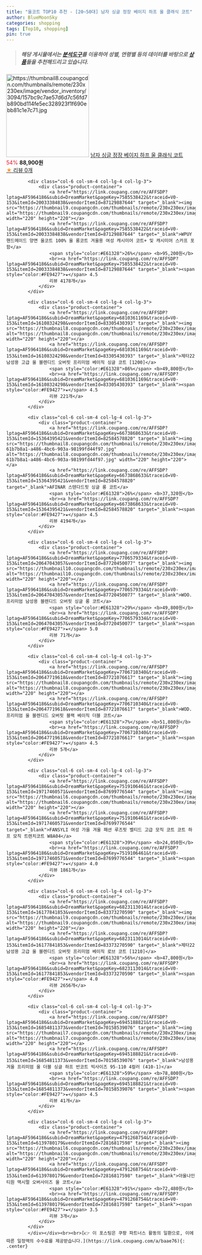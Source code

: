 ```yaml
---
title: "울코트 TOP10 추천 - [20~50대] 남자 싱글 정장 베이지 하프 울 클래식 코트"
author: BlueMoonSky
categories: shopping
tags: [Top10, shopping]
pin: true
---
```


> ##### 해당 게시물에서는 [**분석도구**](https://itemscout.io/)를 이용하여 **성별**, **연령별** 등의 데이터를 바탕으로 [**상품**](https://link.coupang.com/a/baae76)들을 추천해드리고 있습니다.
<div class="container"><div class="row">
            <div class="col-6 col-sm-4 col-lg-4 col-lg-3">
                <div class="product-container">
                    <a href="https://link.coupang.com/re/AFFSDP?lptag=AF5964186&subid=DreamMarket&pageKey=7706371443&traceid=V0-153&itemId=20646078926&vendorItemId=87719515795" target="_blank"><img src="https://thumbnail8.coupangcdn.com/thumbnails/remote/230x230ex/image/vendor_inventory/3094/157bc9c7ae57d6d7c56fd7b890bd114fe5ec328923f1f690ebb81c1e7c71.jpg" alt="https://thumbnail8.coupangcdn.com/thumbnails/remote/230x230ex/image/vendor_inventory/3094/157bc9c7ae57d6d7c56fd7b890bd114fe5ec328923f1f690ebb81c1e7c71.jpg" width="220" height="220"></a>
                    <a href="https://link.coupang.com/re/AFFSDP?lptag=AF5964186&subid=DreamMarket&pageKey=7706371443&traceid=V0-153&itemId=20646078926&vendorItemId=87719515795" target="_blank">남자 싱글 정장 베이지 하프 울 클래식 코트</a>
                    <span style="color:#E61328">54%</span> <b>88,900원</b>
                    <br><a href="https://link.coupang.com/re/AFFSDP?lptag=AF5964186&subid=DreamMarket&pageKey=7706371443&traceid=V0-153&itemId=20646078926&vendorItemId=87719515795" target="_blank"><span style="color:#FE9427">★</span> 
                    리뷰 0개</a>
                </div>
            </div>
            
            <div class="col-6 col-sm-4 col-lg-4 col-lg-3">
                <div class="product-container">
                    <a href="https://link.coupang.com/re/AFFSDP?lptag=AF5964186&subid=DreamMarket&pageKey=7585538422&traceid=V0-153&itemId=20033384838&vendorItemId=87129887644" target="_blank"><img src="https://thumbnail9.coupangcdn.com/thumbnails/remote/230x230ex/image/vendor_inventory/63fe/f5e3b1b1e17f5c263024a6e43cd273e719b01bebffe3716760a2cc72b04e.jpg" alt="https://thumbnail9.coupangcdn.com/thumbnails/remote/230x230ex/image/vendor_inventory/63fe/f5e3b1b1e17f5c263024a6e43cd273e719b01bebffe3716760a2cc72b04e.jpg" width="220" height="220"></a>
                    <a href="https://link.coupang.com/re/AFFSDP?lptag=AF5964186&subid=DreamMarket&pageKey=7585538422&traceid=V0-153&itemId=20033384838&vendorItemId=87129887644" target="_blank">WPUY 핸드메이드 양면 울코트 100% 울 롱코트 겨울용 여성 캐시미어 코트+ 및 캐시미어 스카프 포함</a>
                    <span style="color:#E61328">26%</span> <b>95,200원</b>
                    <br><a href="https://link.coupang.com/re/AFFSDP?lptag=AF5964186&subid=DreamMarket&pageKey=7585538422&traceid=V0-153&itemId=20033384838&vendorItemId=87129887644" target="_blank"><span style="color:#FE9427">★</span> 4.5
                    리뷰 4178개</a>
                </div>
            </div>
            
            <div class="col-6 col-sm-4 col-lg-4 col-lg-3">
                <div class="product-container">
                    <a href="https://link.coupang.com/re/AFFSDP?lptag=AF5964186&subid=DreamMarket&pageKey=6810361169&traceid=V0-153&itemId=16108324298&vendorItemId=83305430393" target="_blank"><img src="https://thumbnail8.coupangcdn.com/thumbnails/remote/230x230ex/image/vendor_inventory/71c6/b288e250f2fa173b8c55afda12b3b0c089dec74846883f7bf6157bf9d944.jpg" alt="https://thumbnail8.coupangcdn.com/thumbnails/remote/230x230ex/image/vendor_inventory/71c6/b288e250f2fa173b8c55afda12b3b0c089dec74846883f7bf6157bf9d944.jpg" width="220" height="220"></a>
                    <a href="https://link.coupang.com/re/AFFSDP?lptag=AF5964186&subid=DreamMarket&pageKey=6810361169&traceid=V0-153&itemId=16108324298&vendorItemId=83305430393" target="_blank">제타22 남성용 고급 울 블렌디드 오버핏 프리미엄 베이직 싱글 코트 [1200]</a>
                    <span style="color:#E61328">86%</span> <b>49,800원</b>
                    <br><a href="https://link.coupang.com/re/AFFSDP?lptag=AF5964186&subid=DreamMarket&pageKey=6810361169&traceid=V0-153&itemId=16108324298&vendorItemId=83305430393" target="_blank"><span style="color:#FE9427">★</span> 4.5
                    리뷰 221개</a>
                </div>
            </div>
            
            <div class="col-6 col-sm-4 col-lg-4 col-lg-3">
                <div class="product-container">
                    <a href="https://link.coupang.com/re/AFFSDP?lptag=AF5964186&subid=DreamMarket&pageKey=6673868633&traceid=V0-153&itemId=15364395421&vendorItemId=82584578820" target="_blank"><img src="https://thumbnail8.coupangcdn.com/thumbnails/remote/230x230ex/image/retail/images/4698106497842145-61b7b8a1-a486-4bc6-903a-98199fd44f97.jpg" alt="https://thumbnail8.coupangcdn.com/thumbnails/remote/230x230ex/image/retail/images/4698106497842145-61b7b8a1-a486-4bc6-903a-98199fd44f97.jpg" width="220" height="220"></a>
                    <a href="https://link.coupang.com/re/AFFSDP?lptag=AF5964186&subid=DreamMarket&pageKey=6673868633&traceid=V0-153&itemId=15364395421&vendorItemId=82584578820" target="_blank">AFINAR 스텐다드핏 싱글 롱 코트</a>
                    <span style="color:#E61328">26%</span> <b>37,320원</b>
                    <br><a href="https://link.coupang.com/re/AFFSDP?lptag=AF5964186&subid=DreamMarket&pageKey=6673868633&traceid=V0-153&itemId=15364395421&vendorItemId=82584578820" target="_blank"><span style="color:#FE9427">★</span> 4.5
                    리뷰 4194개</a>
                </div>
            </div>
            
            <div class="col-6 col-sm-4 col-lg-4 col-lg-3">
                <div class="product-container">
                    <a href="https://link.coupang.com/re/AFFSDP?lptag=AF5964186&subid=DreamMarket&pageKey=7706579334&traceid=V0-153&itemId=20647043057&vendorItemId=87720450077" target="_blank"><img src="https://thumbnail10.coupangcdn.com/thumbnails/remote/230x230ex/image/vendor_inventory/476c/463ea0b896f6a5d1be5b8ef5a523455d0d00072245b5ce71a13e74681bae.jpg" alt="https://thumbnail10.coupangcdn.com/thumbnails/remote/230x230ex/image/vendor_inventory/476c/463ea0b896f6a5d1be5b8ef5a523455d0d00072245b5ce71a13e74681bae.jpg" width="220" height="220"></a>
                    <a href="https://link.coupang.com/re/AFFSDP?lptag=AF5964186&subid=DreamMarket&pageKey=7706579334&traceid=V0-153&itemId=20647043057&vendorItemId=87720450077" target="_blank">WOO. 프리미엄 남성용 블렌디드 오버핏 싱글 롱 코트</a>
                    <span style="color:#E61328">29%</span> <b>49,800원</b>
                    <br><a href="https://link.coupang.com/re/AFFSDP?lptag=AF5964186&subid=DreamMarket&pageKey=7706579334&traceid=V0-153&itemId=20647043057&vendorItemId=87720450077" target="_blank"><span style="color:#FE9427">★</span> 5.0
                    리뷰 71개</a>
                </div>
            </div>
            
            <div class="col-6 col-sm-4 col-lg-4 col-lg-3">
                <div class="product-container">
                    <a href="https://link.coupang.com/re/AFFSDP?lptag=AF5964186&subid=DreamMarket&pageKey=7706710340&traceid=V0-153&itemId=20647719618&vendorItemId=87721076617" target="_blank"><img src="https://thumbnail8.coupangcdn.com/thumbnails/remote/230x230ex/image/vendor_inventory/8641/992d9ba22f1054992595bac6bc717edd1a07dc3c345bd0a64e62b37d2db3.jpg" alt="https://thumbnail8.coupangcdn.com/thumbnails/remote/230x230ex/image/vendor_inventory/8641/992d9ba22f1054992595bac6bc717edd1a07dc3c345bd0a64e62b37d2db3.jpg" width="220" height="220"></a>
                    <a href="https://link.coupang.com/re/AFFSDP?lptag=AF5964186&subid=DreamMarket&pageKey=7706710340&traceid=V0-153&itemId=20647719618&vendorItemId=87721076617" target="_blank">WOD. 프리미엄 울 블렌디드 오버핏 블랙 베이직 더블 코트</a>
                    <span style="color:#E61328">7%</span> <b>51,800원</b>
                    <br><a href="https://link.coupang.com/re/AFFSDP?lptag=AF5964186&subid=DreamMarket&pageKey=7706710340&traceid=V0-153&itemId=20647719618&vendorItemId=87721076617" target="_blank"><span style="color:#FE9427">★</span> 4.5
                    리뷰 5개</a>
                </div>
            </div>
            
            <div class="col-6 col-sm-4 col-lg-4 col-lg-3">
                <div class="product-container">
                    <a href="https://link.coupang.com/re/AFFSDP?lptag=AF5964186&subid=DreamMarket&pageKey=7519106461&traceid=V0-153&itemId=19717460571&vendorItemId=87699776544" target="_blank"><img src="https://thumbnail6.coupangcdn.com/thumbnails/remote/230x230ex/image/vendor_inventory/b313/54ea3f164a25d93aaba67429fb5cf25befdd027286bd7cf4c576df874d5c.jpg" alt="https://thumbnail6.coupangcdn.com/thumbnails/remote/230x230ex/image/vendor_inventory/b313/54ea3f164a25d93aaba67429fb5cf25befdd027286bd7cf4c576df874d5c.jpg" width="220" height="220"></a>
                    <a href="https://link.coupang.com/re/AFFSDP?lptag=AF5964186&subid=DreamMarket&pageKey=7519106461&traceid=V0-153&itemId=19717460571&vendorItemId=87699776544" target="_blank">FANSYLI 여성 가을 겨울 패션 루즈핏 벨티드 고급 모직 코트 코트 하프 모직 트렌치코트 W8A04</a>
                    <span style="color:#E61328">39%</span> <b>24,050원</b>
                    <br><a href="https://link.coupang.com/re/AFFSDP?lptag=AF5964186&subid=DreamMarket&pageKey=7519106461&traceid=V0-153&itemId=19717460571&vendorItemId=87699776544" target="_blank"><span style="color:#FE9427">★</span> 4.0
                    리뷰 1861개</a>
                </div>
            </div>
            
            <div class="col-6 col-sm-4 col-lg-4 col-lg-3">
                <div class="product-container">
                    <a href="https://link.coupang.com/re/AFFSDP?lptag=AF5964186&subid=DreamMarket&pageKey=6823113014&traceid=V0-153&itemId=16177841853&vendorItemId=83373270590" target="_blank"><img src="https://thumbnail9.coupangcdn.com/thumbnails/remote/230x230ex/image/vendor_inventory/ee0f/adc90c3de3d4c4a7df9f7a808c0ad24fb201c9d724fbbb1bab00deddef05.jpg" alt="https://thumbnail9.coupangcdn.com/thumbnails/remote/230x230ex/image/vendor_inventory/ee0f/adc90c3de3d4c4a7df9f7a808c0ad24fb201c9d724fbbb1bab00deddef05.jpg" width="220" height="220"></a>
                    <a href="https://link.coupang.com/re/AFFSDP?lptag=AF5964186&subid=DreamMarket&pageKey=6823113014&traceid=V0-153&itemId=16177841853&vendorItemId=83373270590" target="_blank">제타22 남성용 고급 울 블렌디드 오버핏 프리미엄 베이직 로브 코트 [1210]</a>
                    <span style="color:#E61328">56%</span> <b>47,800원</b>
                    <br><a href="https://link.coupang.com/re/AFFSDP?lptag=AF5964186&subid=DreamMarket&pageKey=6823113014&traceid=V0-153&itemId=16177841853&vendorItemId=83373270590" target="_blank"><span style="color:#FE9427">★</span> 4.0
                    리뷰 2656개</a>
                </div>
            </div>
            
            <div class="col-6 col-sm-4 col-lg-4 col-lg-3">
                <div class="product-container">
                    <a href="https://link.coupang.com/re/AFFSDP?lptag=AF5964186&subid=DreamMarket&pageKey=6945188821&traceid=V0-153&itemId=16854811373&vendorItemId=70158539076" target="_blank"><img src="https://thumbnail7.coupangcdn.com/thumbnails/remote/230x230ex/image/vendor_inventory/2a44/24e26ea945b1fb00af884e360e319500679ec41c1cd85a9002a4da60673c.png" alt="https://thumbnail7.coupangcdn.com/thumbnails/remote/230x230ex/image/vendor_inventory/2a44/24e26ea945b1fb00af884e360e319500679ec41c1cd85a9002a4da60673c.png" width="220" height="220"></a>
                    <a href="https://link.coupang.com/re/AFFSDP?lptag=AF5964186&subid=DreamMarket&pageKey=6945188821&traceid=V0-153&itemId=16854811373&vendorItemId=70158539076" target="_blank">남성용 겨울 프리미엄 울 더블 싱글 하프 반코트 빅사이즈 95-110 4컬러 (410-1)</a>
                    <span style="color:#E61328">59%</span> <b>78,800원</b>
                    <br><a href="https://link.coupang.com/re/AFFSDP?lptag=AF5964186&subid=DreamMarket&pageKey=6945188821&traceid=V0-153&itemId=16854811373&vendorItemId=70158539076" target="_blank"><span style="color:#FE9427">★</span> 4.5
                    리뷰 41개</a>
                </div>
            </div>
            
            <div class="col-6 col-sm-4 col-lg-4 col-lg-3">
                <div class="product-container">
                    <a href="https://link.coupang.com/re/AFFSDP?lptag=AF5964186&subid=DreamMarket&pageKey=4791268754&traceid=V0-153&itemId=6139780179&vendorItemId=72816817598" target="_blank"><img src="https://thumbnail6.coupangcdn.com/thumbnails/remote/230x230ex/image/rs_quotation_api/admiu8ys/f7a4ca37d84f4be680f94dacd43d5e93.jpg" alt="https://thumbnail6.coupangcdn.com/thumbnails/remote/230x230ex/image/rs_quotation_api/admiu8ys/f7a4ca37d84f4be680f94dacd43d5e93.jpg" width="220" height="220"></a>
                    <a href="https://link.coupang.com/re/AFFSDP?lptag=AF5964186&subid=DreamMarket&pageKey=4791268754&traceid=V0-153&itemId=6139780179&vendorItemId=72816817598" target="_blank">아울나인티원 맥시멀 오버사이즈 울 코트</a>
                    <span style="color:#E61328">91%</span> <b>72,480원</b>
                    <br><a href="https://link.coupang.com/re/AFFSDP?lptag=AF5964186&subid=DreamMarket&pageKey=4791268754&traceid=V0-153&itemId=6139780179&vendorItemId=72816817598" target="_blank"><span style="color:#FE9427">★</span> 3.5
                    리뷰 3개</a>
                </div>
            </div>
            </div></div><br><br>[👉 이 포스팅은 쿠팡 파트너스 활동의 일환으로, 이에 따른 일정액의 수수료를 제공받습니다.](https://link.coupang.com/a/baae76){: .center}